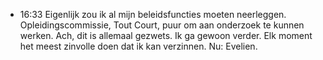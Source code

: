 - 16:33 Eigenlijk zou ik al mijn beleidsfuncties moeten neerleggen. Opleidingscommissie, Tout Court, puur om aan onderzoek te kunnen werken. Ach, dit is allemaal gezwets. Ik ga gewoon verder. Elk moment het meest zinvolle doen dat ik kan verzinnen. Nu: Evelien.